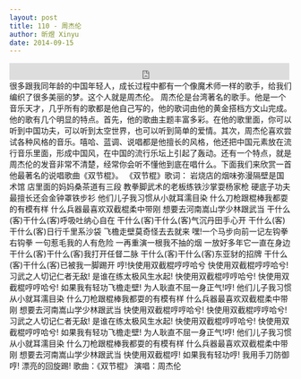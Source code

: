 ```yaml
---
layout: post
title: 110 - 周杰伦
author: 昕煜 Xinyu
date: 2014-09-15
---
```


<iframe src="https://archive.org/embed/slowchinese_201909/Slow_Chinese_110.mp3" width="500" height="30" frameborder="0" webkitallowfullscreen="true" mozallowfullscreen="true" allowfullscreen></iframe>
很多跟我同年龄的中国年轻人，成长过程中都有一个像魔术师一样的歌手，给我们编织了很多美丽的梦。这个人就是周杰伦。
周杰伦是台湾著名的歌手。他是一个音乐天才，几乎所有的歌都是他自己写的，他的歌词由他的黄金搭档方文山完成。他的歌有几个明显的特点。首先，他的歌曲主题丰富多彩。在他的歌里面，你可以听到中国功夫，可以听到太空世界，也可以听到简单的爱情。其次，周杰伦喜欢尝试各种风格的音乐。嘻哈、蓝调、说唱都是他擅长的风格，他还把中国元素放在流行音乐里面，形成中国风，在中国的流行乐坛上引起了轰动。还有一个特点，就是周杰伦的发音非常不清楚，经常你会听不懂他到底在唱什么。下面我们来欣赏一首他最著名的说唱歌曲《双节棍》。
《双节棍》歌词：
岩烧店的烟味弥漫隔壁是国术馆
店里面的妈妈桑茶道有三段
教拳脚武术的老板练铁沙掌耍杨家枪
硬底子功夫最擅长还会金钟罩铁步衫
他们儿子我习惯从小就耳濡目染
什么刀枪跟棍棒我都耍的有模有样
什么兵器最喜欢双截棍柔中带刚
想要去河南嵩山学少林跟武当
干什么(客)干什么(客)呼吸吐纳心自在
干什么(客)干什么(客)气沉丹田手心开
干什么(客)干什么(客)日行千里系沙袋
飞檐走壁莫奇怪去去就来
嘿!一个马步向前一记左钩拳右钩拳
一句惹毛我的人有危险
一再重演一根我不抽的烟
一放好多年它一直在身边
干什么(客)干什么(客)我打开任督二脉
干什么(客)干什么(客)东亚豺的招牌
干什么(客)干什么(客)已被我一脚踢开
哼!快使用双截棍哼哼哈兮
快使用双截棍哼哼哈兮!
习武之人切记仁者无敌!
是谁在练太极风生水起!
快使用双截棍哼哼哈兮!
快使用双截棍哼哼哈兮!
如果我有轻功飞檐走壁!
为人耿直不屈一身正气!哼!
他们儿子我习惯从小就耳濡目染
什么刀枪跟棍棒我都耍的有模有样
什么兵器最喜欢双截棍柔中带刚
想要去河南嵩山学少林跟武当
快使用双截棍哼哼哈兮!
快使用双截棍哼哼哈兮!
习武之人切记仁者无敌!
是谁在练太极风生水起!
快使用双截棍哼哼哈兮!
快使用双截棍哼哼哈兮!
如果我有轻功飞檐走壁!
为人耿直不屈一身正气!哼!
他们儿子我习惯从小就耳濡目染
什么刀枪跟棍棒我都耍的有模有样
什么兵器最喜欢双截棍柔中带刚
想要去河南嵩山学少林跟武当
快使用双截棍哼!
如果我有轻功哼!
我用手刀防御哼!
漂亮的回旋踢!
歌曲：《双节棍》
演唱：周杰伦
